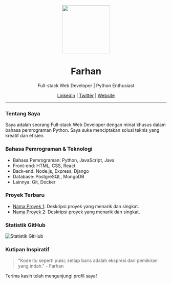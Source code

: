 <div align="center">
  <img src="[https://link-ke-avatar-anda](https://simak.unismuh.ac.id/upload/mahasiswa/105841109622_.jpg?1690609118)" width="150" height="150">
  <h1>Farhan</h1>
  <p>Full-stack Web Developer | Python Enthusiast</p>
  <a href="https://www.linkedin.com/in/farhan/" target="_blank" rel="noopener noreferrer">LinkedIn</a> |
  <a href="https://twitter.com/farhan_dev" target="_blank" rel="noopener noreferrer">Twitter</a> |
  <a href="https://www.example.com" target="_blank" rel="noopener noreferrer">Website</a>
</div>

---

### Tentang Saya

Saya adalah seorang Full-stack Web Developer dengan minat khusus dalam bahasa pemrograman Python. Saya suka menciptakan solusi teknis yang kreatif dan efisien.

### Bahasa Pemrograman & Teknologi

- Bahasa Pemrograman: Python, JavaScript, Java
- Front-end: HTML, CSS, React
- Back-end: Node.js, Express, Django
- Database: PostgreSQL, MongoDB
- Lainnya: Git, Docker

### Proyek Terbaru

- [Nama Proyek 1](https://github.com/farhan/repo1): Deskripsi proyek yang menarik dan singkat.
- [Nama Proyek 2](https://github.com/farhan/repo2): Deskripsi proyek yang menarik dan singkat.

### Statistik GitHub

![Statistik GitHub](https://github-readme-stats.vercel.app/api?username=farhan&show_icons=true&hide_title=true)

### Kutipan Inspiratif

> "Kode itu seperti puisi; setiap baris adalah ekspresi dari pemikiran yang indah." - Farhan

Terima kasih telah mengunjungi profil saya!
